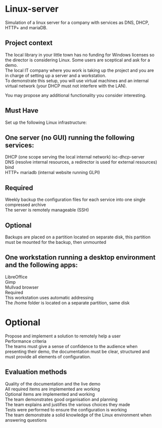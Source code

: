 # Linux-server
Simulation of a linux server for a company with services as DNS, DHCP, HTTP+ and mariaDB.

## Project context
The local library in your little town has no funding for Windows licenses so the director is considering Linux. Some users are sceptical and ask for a demo.  <br> The local IT company where you work is taking up the project and you are in charge of setting up a server and a workstation.  <br> To demonstrate this setup, you will use virtual machines and an internal virtual network (your DHCP must not interfere with the LAN). <br>

You may propose any additional functionality you consider interesting. <br>

##  Must Have
Set up the following Linux infrastructure: <br>

## One server (no GUI) running the following services:

DHCP (one scope serving the local internal network) isc-dhcp-server <br>
DNS (resolve internal resources, a redirector is used for external resources) bind <br>
HTTP+ mariadb (internal website running GLPI) <br>

## Required
Weekly backup the configuration files for each service into one single compressed archive <br>
The server is remotely manageable (SSH) <br>
 ## Optional
Backups are placed on a partition located on separate disk, this partition must be mounted for the backup, then unmounted <br>
## One workstation running a desktop environment and the following apps:

LibreOffice <br>
Gimp <br>
Mullvad browser <br>
Required <br>
This workstation uses automatic addressing <br>
The /home folder is located on a separate partition, same disk <br>
# Optional <br>
Propose and implement a solution to remotely help a user <br>
Performance criteria <br>
The teams must give a sense of confidence to the audience when presenting their demo, the documentation must be clear, structured and must provide all elements of configuration.  <br>

## Evaluation methods
Quality of the documentation and the live demo <br>
All required items are implemented are working <br>
Optional items are implemented and working <br>
The team demonstrates good organisation and planning <br>
The team explains and justifies the various choices they made <br>
Tests were performed to ensure the configuration is working <br>
The team demonstrate a solid knowledge of the Linux environment when answering questions <br>
